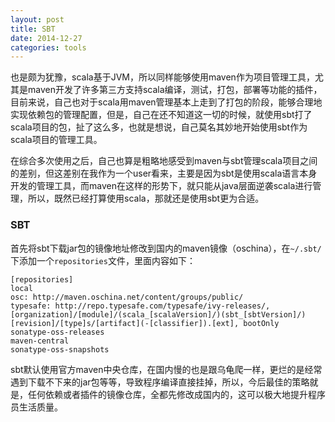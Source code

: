 ```yaml
---
layout: post
title: SBT
date: 2014-12-27
categories: tools
---
```


也是颇为犹豫，scala基于JVM，所以同样能够使用maven作为项目管理工具，尤其是maven开发了许多第三方支持scala编译，测试，打包，部署等功能的插件，目前来说，自己也对于scala用maven管理基本上走到了打包的阶段，能够合理地实现依赖包的管理配置，但是，自己在还不知道这一切的时候，就使用sbt打了scala项目的包，扯了这么多，也就是想说，自己莫名其妙地开始使用sbt作为scala项目的管理工具。

在综合多次使用之后，自己也算是粗略地感受到maven与sbt管理scala项目之间的差别，但这差别在我作为一个user看来，主要是因为sbt是使用scala语言本身开发的管理工具，而maven在这样的形势下，就只能从java层面逆袭scala进行管理，所以，既然已经打算使用scala，那就还是使用sbt更为合适。

### SBT

首先将sbt下载jar包的镜像地址修改到国内的maven镜像（oschina），在`~/.sbt/`下添加一个`repositories`文件，里面内容如下：

    [repositories]
    local
    osc: http://maven.oschina.net/content/groups/public/
    typesafe: http://repo.typesafe.com/typesafe/ivy-releases/, [organization]/[module]/(scala_[scalaVersion]/)(sbt_[sbtVersion]/)[revision]/[type]s/[artifact](-[classifier]).[ext], bootOnly
    sonatype-oss-releases
    maven-central
    sonatype-oss-snapshots


sbt默认使用官方maven中央仓库，在国内慢的也是跟乌龟爬一样，更烂的是经常遇到下载不下来的jar包等等，导致程序编译直接挂掉，所以，今后最佳的策略就是，任何依赖或者插件的镜像仓库，全都先修改成国内的，这可以极大地提升程序员生活质量。


